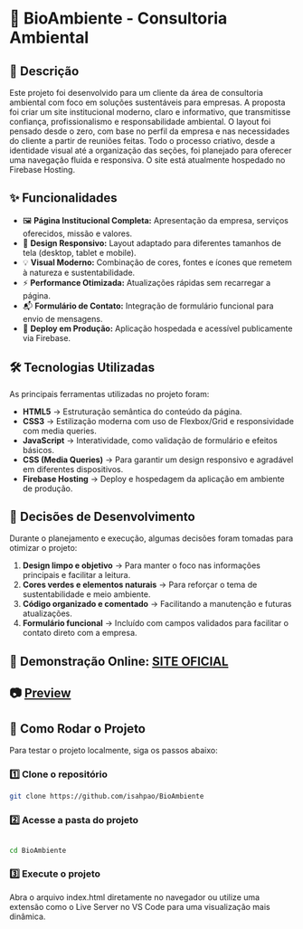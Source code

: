 # 

### 

# 🌱 BioAmbiente - Consultoria Ambiental


## 📌 Descrição

Este projeto foi desenvolvido para um cliente da área de consultoria ambiental com foco em soluções sustentáveis para empresas. A proposta foi criar um site institucional moderno, claro e informativo, que transmitisse confiança, profissionalismo e responsabilidade ambiental.
O layout foi pensado desde o zero, com base no perfil da empresa e nas necessidades do cliente a partir de reuniões feitas. Todo o processo criativo, desde a identidade visual até a organização das seções, foi planejado para oferecer uma navegação fluida e responsiva. O site está atualmente hospedado no Firebase Hosting.

## ✨ Funcionalidades

- 🖼️ **Página Institucional Completa:** Apresentação da empresa, serviços oferecidos, missão e valores.
- 📱 **Design Responsivo:** Layout adaptado para diferentes tamanhos de tela (desktop, tablet e mobile).
- 💡 **Visual Moderno:** Combinação de cores, fontes e ícones que remetem à natureza e sustentabilidade.
- ⚡ **Performance Otimizada:** Atualizações rápidas sem recarregar a página.
- 📬 **Formulário de Contato:** Integração de formulário funcional para envio de mensagens.
- 🚀 **Deploy em Produção:** Aplicação hospedada e acessível publicamente via Firebase.

## 🛠️ Tecnologias Utilizadas

As principais ferramentas utilizadas no projeto foram:

- **HTML5** → Estruturação semântica do conteúdo da página.
- **CSS3** → Estilização moderna com uso de Flexbox/Grid e responsividade com media queries.
- **JavaScript** → Interatividade, como validação de formulário e efeitos básicos.
- **CSS (Media Queries)** → Para garantir um design responsivo e agradável em diferentes dispositivos.
- **Firebase Hosting** → Deploy e hospedagem da aplicação em ambiente de produção.

## 🧠 Decisões de Desenvolvimento

Durante o planejamento e execução, algumas decisões foram tomadas para otimizar o projeto:

1. **Design limpo e objetivo** → Para manter o foco nas informações principais e facilitar a leitura.
2. **Cores verdes e elementos naturais** → Para reforçar o tema de sustentabilidade e meio ambiente.
3. **Código organizado e comentado** → Facilitando a manutenção e futuras atualizações.
4. **Formulário funcional** → Incluído com campos validados para facilitar o contato direto com a empresa.


## 🔗  **Demonstração Online:** [SITE OFICIAL](https://bioambiente-consultoria.web.app/)


## 📷 [Preview](https://github.com/isahpao/BioAmbiente/blob/main/public/images/BioAmbiente-Consultoria-Ambiental-05-15-2025_05_35_PM.png)


## 🚀 Como Rodar o Projeto

Para testar o projeto localmente, siga os passos abaixo:

### **1️⃣ Clone o repositório**

```bash
git clone https://github.com/isahpao/BioAmbiente

```

### **2️⃣ Acesse a pasta do projeto**

```bash

cd BioAmbiente

```

### **3️⃣ Execute o projeto**

Abra o arquivo index.html diretamente no navegador
ou utilize uma extensão como o Live Server no VS Code para uma visualização mais dinâmica.
